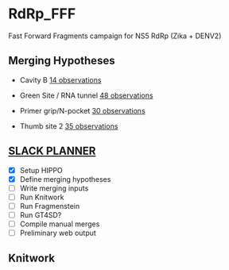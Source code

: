 # RdRp_FFF
Fast Forward Fragments campaign for NS5 RdRp (Zika + DENV2)

## Merging Hypotheses

- Cavity B [14 observations](https://fragalysis.diamond.ac.uk/viewer/react/projects/144/137)

- Green Site / RNA tunnel [48 observations](https://fragalysis.diamond.ac.uk/viewer/react/projects/140/133)

- Primer grip/N-pocket [30 observations](https://fragalysis.diamond.ac.uk/viewer/react/projects/141/134)

- Thumb site 2 [35 observations](https://fragalysis.diamond.ac.uk/viewer/react/projects/143/136)

## [SLACK PLANNER](https://xchem-workspace.slack.com/lists/T01MX6021AR/F07SNQ7N7QD)

- [x] Setup HIPPO
- [x] Define merging hypotheses
- [ ] Write merging inputs
- [ ] Run Knitwork
- [ ] Run Fragmenstein
- [ ] Run GT4SD?
- [ ] Compile manual merges
- [ ] Preliminary web output

## Knitwork
